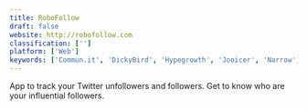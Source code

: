 ```yaml
---
title: RoboFollow
draft: false 
website: http://robofollow.com
classification: ['']
platform: ['Web']
keywords: ['Commun.it', 'DickyBird', 'Hypegrowth', 'Jooicer', 'Narrow', 'Padlet Briefcase', 'PromoRepublic', 'Qweboo', 'SocialNourish', 'Tweepi', 'Tweet Pup', 'TweetPilot']
---
```

App to track your Twitter unfollowers and followers. Get to know who are your influential followers.